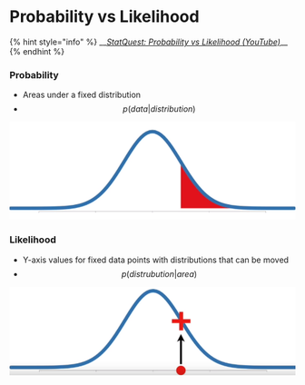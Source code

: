 # Probability vs Likelihood

{% hint style="info" %}
\_\_[_StatQuest: Probability vs Likelihood \(YouTube\)_](https://www.youtube.com/watch?v=pYxNSUDSFH4)\_\_
{% endhint %}

### Probability

* Areas under a fixed distribution
* $$p(data | distribution)$$

![Probability representation](../../.gitbook/assets/image%20%2810%29.png)

### Likelihood

* Y-axis values for fixed data points with distributions that can be moved
* $$p(distrubution | area)$$

![Likelihood representation](../../.gitbook/assets/image%20%2820%29.png)

